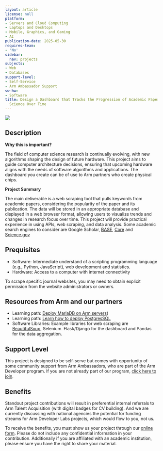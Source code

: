 ```yaml
---
layout: article
license: null
platform:
- Servers and Cloud Computing
- Laptops and Desktops
- Mobile, Graphics, and Gaming
- AI
publication-date: 2025-05-30
requires-team:
- 'No'
sidebar:
  nav: projects
subjects:
- Web
- Databases
support-level:
- Self-Service
- Arm Ambassador Support
sw-hw:
- Software
title: Design a Dashboard that Tracks the Progression of Academic Papers on Computer
  Science Over Time
---
```


<img class="image image--xl" src="/Arm-Developer-Labs/images/dashboard.png"/>

## Description

**Why this is important?** 

The field of computer science research is continually evolving, with new algorithms shaping the design of future hardware. This project aims to guide computer architecture decisions, ensuring that upcoming hardware aligns with the needs of software algorithms and applications. The dashboard you create can be of use to Arm partners who create physical chips. 

**Project Summary**

The main deliverable is a web scraping tool that pulls keywords from academic papers, considering the popularity of the paper and its publication. The data will be stored in an appropriate database and displayed in a web browser format, allowing users to visualize trends and changes in research focus over time. This project will provide practical experience in using APIs, web scraping, and data analysis. Some academic search engines to consider are Google Scholar, [BASE](https://www.base-search.net/), [Core](https://core.ac.uk/) and [Science.gov](https://science.gov/)


## Prequisites

- Software: Intermediate understand of a scripting programming language (e.g., Python, JavaScript), web development and statistics.
- Hardware: Access to a computer with internet connectivity

To scrape specific journal websites, you may need to obtain explicit permission from the website administrators or owners.

## Resources from Arm and our partners

- Learning path: [Deploy MariaDB on Arm servers](https://learn.arm.com/learning-paths/servers-and-cloud-computing/mariadb/))
- Learning path: [Learn how to deploy PostgresSQL](https://learn.arm.com/learning-paths/servers-and-cloud-computing/postgresql/)
- Software Libraries: Example libraries for web scraping are [BeautifulSoup](https://pypi.org/project/beautifulsoup4/), Selenium. Flask/Django for the dashboard and Pandas for the data aggregation. 


## Support Level

This project is designed to be self-serve but comes with opportunity of some community support from Arm Ambassadors, who are part of the Arm Developer program. If you are not already part of our program, [click here to join](https://www.arm.com/resources/developer-program?#register).

## Benefits 

Standout project contributions will result in preferential internal referrals to Arm Talent Acquisition (with digital badges for CV building).  And we are currently discussing with national agencies the potential for funding streams for Arm Developer Labs projects, which would flow to you, not us.

To receive the benefits, you must show us your project through our [online form](https://forms.office.com/e/VZnJQLeRhD). Please do not include any confidential information in your contribution. Additionally if you are affiliated with an academic institution, please ensure you have the right to share your material.